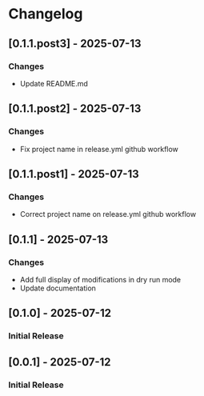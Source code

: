 # Changelog

## [0.1.1.post3] - 2025-07-13

 ### Changes
- Update README.md



## [0.1.1.post2] - 2025-07-13

 ### Changes
- Fix project name in release.yml github workflow



## [0.1.1.post1] - 2025-07-13

 ### Changes
- Correct project name on release.yml github workflow



## [0.1.1] - 2025-07-13

 ### Changes
- Add full display of modifications in dry run mode
- Update documentation



## [0.1.0] - 2025-07-12

 ### Initial Release



## [0.0.1] - 2025-07-12

 ### Initial Release



